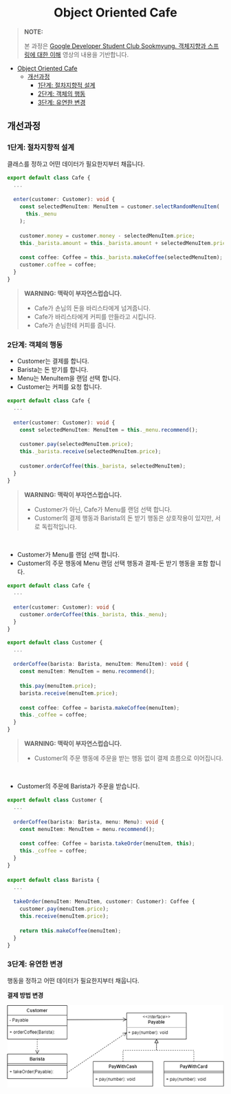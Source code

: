 <div align="center">

# Object Oriented Cafe

</div>

> **NOTE:**
>
> 본 과정은 [Google Developer Student Club Sookmyung. 객체지향과 스프링에 대한 이해](https://youtu.be/uzch3bilTvo?si=_L1W4I8crdjxzJj1) 영상의 내용을 기반합니다.

- [Object Oriented Cafe](#object-oriented-cafe)
  - [개선과정](#개선과정)
    - [1단계: 절차지향적 설계](#1단계-절차지향적-설계)
    - [2단계: 객체의 행동](#2단계-객체의-행동)
    - [3단계: 유연한 변경](#3단계-유연한-변경)

## 개선과정

### 1단계: 절차지향적 설계

클래스를 정하고 어떤 데이터가 필요한지부터 채웁니다.

```ts
export default class Cafe {
  ...

  enter(customer: Customer): void {
    const selectedMenuItem: MenuItem = customer.selectRandomMenuItem(
      this._menu
    );

    customer.money = customer.money - selectedMenuItem.price;
    this._barista.amount = this._barista.amount + selectedMenuItem.price;

    const coffee: Coffee = this._barista.makeCoffee(selectedMenuItem);
    customer.coffee = coffee;
  }
}
```

> **WARNING: 맥락이 부자연스럽습니다.**
>
> - Cafe가 손님의 돈을 바리스타에게 넘겨줍니다.
> - Cafe가 바리스타에게 커피를 만들라고 시킵니다.
> - Cafe가 손님한테 커피를 줍니다.

### 2단계: 객체의 행동

- Customer는 결제를 합니다.
- Barista는 돈 받기를 합니다.
- Menu는 MenuItem을 랜덤 선택 합니다.
- Customer는 커피를 요청 합니다.

```ts
export default class Cafe {
  ...

  enter(customer: Customer): void {
    const selectedMenuItem: MenuItem = this._menu.recommend();

    customer.pay(selectedMenuItem.price);
    this._barista.receive(selectedMenuItem.price);

    customer.orderCoffee(this._barista, selectedMenuItem);
  }
}
```

> **WARNING: 맥락이 부자연스럽습니다.**
>
> - Customer가 아닌, Cafe가 Menu를 랜덤 선택 합니다.
> - Customer의 결제 행동과 Barista의 돈 받기 행동은 상호작용이 있지만, 서로 독립적입니다.

<br/>

- Customer가 Menu를 랜덤 선택 합니다.
- Customer의 주문 행동에 Menu 랜덤 선택 행동과 결제-돈 받기 행동을 포함 합니다.

```ts
export default class Cafe {
  ...

  enter(customer: Customer): void {
    customer.orderCoffee(this._barista, this._menu);
  }
}
```

```ts
export default class Customer {
  ...

  orderCoffee(barista: Barista, menuItem: MenuItem): void {
    const menuItem: MenuItem = menu.recommend();

    this.pay(menuItem.price);
    barista.receive(menuItem.price);

    const coffee: Coffee = barista.makeCoffee(menuItem);
    this._coffee = coffee;
  }
}
```

> **WARNING: 맥락이 부자연스럽습니다.**
>
> - Customer의 주문 행동에 주문을 받는 행동 없이 결제 흐름으로 이어집니다.

<br/>

- Customer의 주문에 Barista가 주문을 받습니다.

```ts
export default class Customer {
  ...

  orderCoffee(barista: Barista, menu: Menu): void {
    const menuItem: MenuItem = menu.recommend();

    const coffee: Coffee = barista.takeOrder(menuItem, this);
    this._coffee = coffee;
  }
}

export default class Barista {
  ...

  takeOrder(menuItem: MenuItem, customer: Customer): Coffee {
    customer.pay(menuItem.price);
    this.receive(menuItem.price);

    return this.makeCoffee(menuItem);
  }
}
```

### 3단계: 유연한 변경

행동을 정하고 어떤 데이터가 필요한지부터 채웁니다.

**결제 방법 변경**

![](assets/step3.drawio.png)
